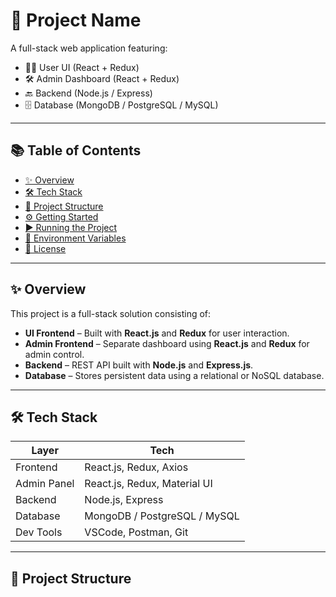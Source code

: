 # 🚀 Project Name

A full-stack web application featuring:

- 🧑‍💻 User UI (React + Redux)
- 🛠️ Admin Dashboard (React + Redux)
- 🔙 Backend (Node.js / Express)
- 🗄️ Database (MongoDB / PostgreSQL / MySQL)

---

## 📚 Table of Contents

- [✨ Overview](#-overview)
- [🛠️ Tech Stack](#-tech-stack)
- [📁 Project Structure](#-project-structure)
- [⚙️ Getting Started](#-getting-started)
- [▶️ Running the Project](#-running-the-project)
- [🔐 Environment Variables](#-environment-variables)
- [📄 License](#-license)

---

## ✨ Overview

This project is a full-stack solution consisting of:

- **UI Frontend** – Built with **React.js** and **Redux** for user interaction.
- **Admin Frontend** – Separate dashboard using **React.js** and **Redux** for admin control.
- **Backend** – REST API built with **Node.js** and **Express.js**.
- **Database** – Stores persistent data using a relational or NoSQL database.

---

## 🛠️ Tech Stack

| Layer         | Tech                          |
|---------------|-------------------------------|
| Frontend      | React.js, Redux, Axios        |
| Admin Panel   | React.js, Redux, Material UI  |
| Backend       | Node.js, Express              |
| Database      | MongoDB / PostgreSQL / MySQL  |
| Dev Tools     | VSCode, Postman, Git          |

---

## 📁 Project Structure

